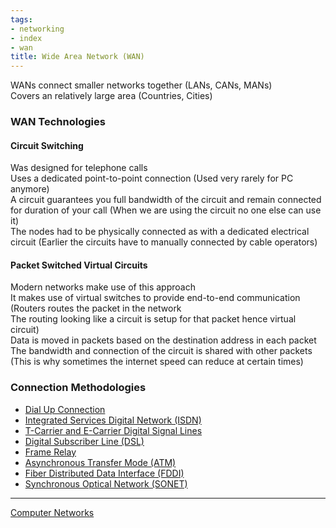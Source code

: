 ```yaml
---
tags:
- networking
- index
- wan
title: Wide Area Network (WAN)
---
```


WANs connect smaller networks together (LANs, CANs, MANs)  
Covers an relatively large area (Countries, Cities)

### WAN Technologies

#### Circuit Switching
Was designed for telephone calls  
Uses a dedicated point-to-point connection (Used very rarely for PC anymore)  
A circuit guarantees you full bandwidth of the circuit and remain connected for duration of your call (When we are using the circuit no one else can use it)  
The nodes had to be physically connected as with a dedicated electrical circuit (Earlier the circuits have to manually connected by cable operators)

#### Packet Switched Virtual Circuits
Modern networks make use of this approach  
It makes use of virtual switches to provide end-to-end communication (Routers routes the packet in the network  
The routing looking like a circuit is setup for that packet hence virtual circuit)  
Data is moved in packets based on the destination address in each packet  
The bandwidth and connection of the circuit is shared with other packets (This is why sometimes the internet speed can reduce at certain times)

### Connection Methodologies

* [Dial Up Connection](connection-methodologies/dial-up-connection.md)
* [Integrated Services Digital Network (ISDN)](connection-methodologies/integrated-services-digital-network-isdn.md)
* [T-Carrier and E-Carrier Digital Signal Lines](connection-methodologies/t-carrier-and-e-carrier-digital-signal-lines.md)
* [Digital Subscriber Line (DSL)](connection-methodologies/digital-subscriber-line-dsl.md)
* [Frame Relay](connection-methodologies/frame-relay.md)
* [Asynchronous Transfer Mode (ATM)](connection-methodologies/asynchronous-transfer-mode-atm.md)
* [Fiber Distributed Data Interface (FDDI)](connection-methodologies/fiber-distributed-data-interface-fddi.md)
* [Synchronous Optical Network (SONET)](connection-methodologies/synchronous-optical-network-sonet.md)

---

[Computer Networks](../computer-networks.md)
